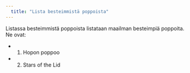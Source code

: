 ```yaml
---
  title: "Lista besteimmistä poppoista"
---
```

Listassa besteimmistä poppoista listataan maailman besteimpiä poppoita. Ne ovat:

* 1) Hopon poppoo
* 2) Stars of the Lid